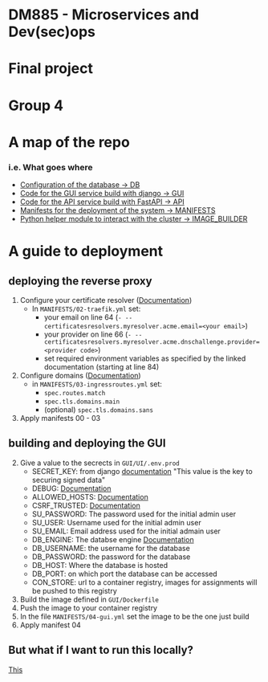 # DM885 - Microservices and Dev(sec)ops
# Final project
# Group 4

# A map of the repo
### i.e. What goes where
- [Configuration of the database -> DB](DB)
- [Code for the GUI service build with django -> GUI](GUI)
- [Code for the API service build with FastAPI -> API](API)
- [Manifests for the deployment of the system -> MANIFESTS](MANIFESTS)
- [Python helper module to interact with the cluster -> IMAGE_BUILDER](IMAGE_BUILDER)

# A guide to deployment
## deploying the reverse proxy
1. Configure your certificate resolver ([Documentation](https://doc.traefik.io/traefik/https/acme/#providers))
    - In `MANIFESTS/02-traefik.yml` set:
        - your email on line 64 (`- --certificatesresolvers.myresolver.acme.email=<your email>`)
        - your provider on line 66 (`- --certificatesresolvers.myresolver.acme.dnschallenge.provider=<provider code>`)
        - set required environment variables as specified by the linked documentation (starting at line 84)
1. Configure domains ([Documentation](https://doc.traefik.io/traefik/https/acme/#configuration-examples))
    - in `MANIFESTS/03-ingressroutes.yml` set:
        - `spec.routes.match`
        - `spec.tls.domains.main`
        - (optional) `spec.tls.domains.sans`
1. Apply manifests 00 - 03

## building and deploying the GUI
2. Give a value to the secrects in `GUI/UI/.env.prod`
    - SECRET_KEY: from django [documentation](https://docs.djangoproject.com/en/5.0/topics/signing/) "This value is the key to securing signed data"
    - DEBUG: [Documentation](https://docs.djangoproject.com/en/5.0/ref/settings/#debug)
    - ALLOWED_HOSTS: [Documentation](https://docs.djangoproject.com/en/5.0/ref/settings/#allowed-hosts)
    - CSRF_TRUSTED: [Documentation](https://docs.djangoproject.com/en/5.0/ref/settings/#csrf-trusted-origins)
    - SU_PASSWORD: The password used for the initial admin user
    - SU_USER: Username used for the initial admin user
    - SU_EMAIL: Email address used for the initial admain user
    - DB_ENGINE: The databse engine [Documentation](https://docs.djangoproject.com/en/5.0/ref/databases/)
    - DB_USERNAME: the username for the database
    - DB_PASSWORD: the password for the database
    - DB_HOST: Where the database is hosted
    - DB_PORT: on which port the database can be accessed
    - CON_STORE: url to a container registry, images for assignments will be pushed to this registry
2. Build the image defined in `GUI/Dockerfile`
2. Push the image to your container registry
2. In the file `MANIFESTS/04-gui.yml` set the image to be the one just build
2. Apply manifest 04


## But what if I want to run this locally?
[This](https://youtu.be/Ef9QnZVpVd8?si=GJXBrbplXsq9dCLL)